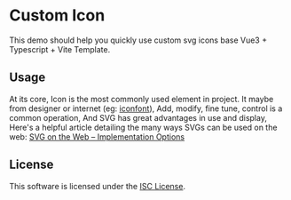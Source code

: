 # Custom Icon

This demo should help you quickly use custom svg icons base Vue3 + Typescript + Vite Template. 

## Usage

At its core, Icon is the most commonly used element in project. It maybe from designer or internet (eg: [iconfont](https://www.iconfont.cn/)), Add, modify, fine tune, control is a common operation, And SVG has great advantages in use and display, Here's a helpful article detailing the many ways SVGs can be used on the web: [SVG on the Web – Implementation Options](https://svgontheweb.com/#implementation)




## License

This software is licensed under the [ISC License](https://github.com/lucide-icons/lucide/blob/master/LICENSE).
